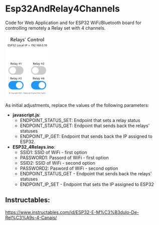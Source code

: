 # Esp32AndRelay4Channels
Code for Web Application and for ESP32 WiFi/Bluetooth board for controlling remotely a Relay set with 4 channels.

![Web App](WebApp/images/app.png)  

As initial adjustments, replace the values of the following parameters:
- **javascript.js**: 
    - ENDPOINT_STATUS_SET: Endpoint that sets a relay status
    - ENDPOINT_STATUS_GET: Endpoint that sends back the relays' statuses
    - ENDPOINT_IP_GET: Endpoint that sends back the IP assigned to ESP32.
- **ESP32_4Relays.ino**: 
    - SSID1: SSID of WiFi - first option
    - PASSWORD1: Passord of WiFi - first option
    - SSID2: SSID of WiFi - second option
    - PASSWORD2: Pasword of WiFi - second option
    - ENDPOINT_STATUS_GET - Endpoint that sends back the relays' statuses
    - ENDPOINT_IP_SET - Endpoint that sets the IP assigned to ESP32

## Instructables:
https://www.instructables.com/id/ESP32-E-M%C3%B3dulo-De-Rel%C3%A9s-4-Canais/
